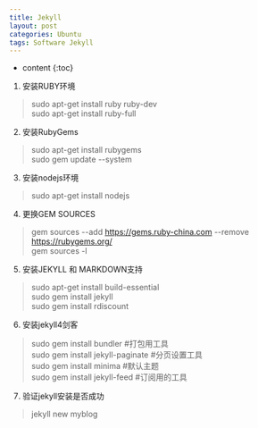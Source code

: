 ```yaml
---
title: Jekyll
layout: post
categories: Ubuntu
tags: Software Jekyll
---
```




* content
{:toc}



  

1. 安装RUBY环境  
> sudo apt-get install ruby ruby-dev  
> sudo apt-get install ruby-full  
2. 安装RubyGems  
> sudo apt-get install rubygems  
> sudo gem update --system  
3. 安装nodejs环境  
> sudo apt-get install nodejs  
4. 更换GEM SOURCES  
> gem sources --add https://gems.ruby-china.com --remove https://rubygems.org/  
> gem sources -l  
5. 安装JEKYLL 和 MARKDOWN支持  
> sudo apt-get install build-essential  
> sudo gem install jekyll  
> sudo gem install rdiscount  
6. 安装jekyll4剑客  
> sudo gem install bundler #打包用工具  
> sudo gem install jekyll-paginate #分页设置工具  
> sudo gem install minima  #默认主题  
> sudo gem install jekyll-feed #订阅用的工具  
7. 验证jekyll安装是否成功  
> jekyll new myblog  


